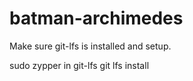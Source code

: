 # batman-archimedes

Make sure git-lfs is installed and setup.

  sudo zypper in git-lfs
  git lfs install
